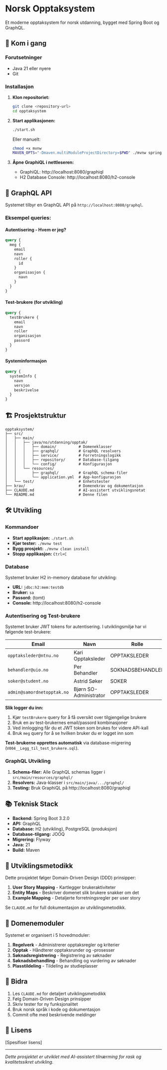 # Norsk Opptaksystem

Et moderne opptaksystem for norsk utdanning, bygget med Spring Boot og GraphQL.

## 🚀 Kom i gang

### Forutsetninger
- Java 21 eller nyere
- Git

### Installasjon

1. **Klon repositoriet:**
   ```bash
   git clone <repository-url>
   cd opptaksystem
   ```

2. **Start applikasjonen:**
   ```bash
   ./start.sh
   ```
   
   Eller manuelt:
   ```bash
   chmod +x mvnw
   MAVEN_OPTS="-Dmaven.multiModuleProjectDirectory=$PWD" ./mvnw spring-boot:run
   ```

3. **Åpne GraphiQL i nettleseren:**
   - GraphiQL: http://localhost:8080/graphiql
   - H2 Database Console: http://localhost:8080/h2-console

## 📡 GraphQL API

Systemet tilbyr en GraphQL API på `http://localhost:8080/graphql`.

### Eksempel queries:

#### Autentisering - Hvem er jeg?
```graphql
query {
  meg {
    email
    navn
    roller {
      id
    }
    organisasjon {
      navn
    }
  }
}
```

#### Test-brukere (for utvikling)
```graphql
query {
  testBrukere {
    email
    navn
    roller
    organisasjon
    passord
  }
}
```

#### Systeminformasjon
```graphql
query {
  systemInfo {
    navn
    versjon
    beskrivelse
  }
}
```

## 🏗️ Prosjektstruktur

```
opptaksystem/
├── src/
│   ├── main/
│   │   ├── java/no/utdanning/opptak/
│   │   │   ├── domain/          # Domeneklasser
│   │   │   ├── graphql/         # GraphQL resolvers
│   │   │   ├── service/         # Forretningslogikk
│   │   │   ├── repository/      # Database-tilgang
│   │   │   └── config/          # Konfigurasjon
│   │   └── resources/
│   │       ├── graphql/         # GraphQL schema-filer
│   │       └── application.yml  # App-konfigurasjon
│   └── test/                    # Enhetstester
├── krav/                        # Domenekrav og dokumentasjon
├── CLAUDE.md                    # AI-assistert utviklingsnotat
└── README.md                    # Denne filen
```

## 🛠️ Utvikling

### Kommandoer

- **Start applikasjon:** `./start.sh`
- **Kjør tester:** `./mvnw test`
- **Bygg prosjekt:** `./mvnw clean install`
- **Stopp applikasjon:** `Ctrl+C`

### Database

Systemet bruker H2 in-memory database for utvikling:
- **URL:** `jdbc:h2:mem:testdb`
- **Bruker:** `sa`
- **Passord:** (tomt)
- **Console:** http://localhost:8080/h2-console

### Autentisering og Test-brukere

Systemet bruker JWT tokens for autentisering. I utviklingsmiljø har vi følgende test-brukere:

| Email | Navn | Rolle | Organisasjon | Passord |
|-------|------|-------|--------------|---------|
| `opptaksleder@ntnu.no` | Kari Opptaksleder | OPPTAKSLEDER | NTNU-TEST | test123 |
| `behandler@uio.no` | Per Behandler | SOKNADSBEHANDLER | UiO-TEST | test123 |
| `soker@student.no` | Astrid Søker | SOKER | - | test123 |
| `admin@samordnetopptak.no` | Bjørn SO-Administrator | OPPTAKSLEDER | SO-TEST | test123 |

**Slik logger du inn:**
1. Kjør `testBrukere` query for å få oversikt over tilgjengelige brukere
2. Bruk en av test-brukernes email/passord kombinasjoner
3. Ved innlogging får du et JWT token som brukes for videre API-kall
4. Bruk `meg` query for å se hvilken bruker du er logget inn som

**Test-brukerne opprettes automatisk** via database-migrering (`V004__Legg_til_test_brukere.sql`).

### GraphQL Utvikling

1. **Schema-filer:** Alle GraphQL schemas ligger i `src/main/resources/graphql/`
2. **Resolvers:** Java-klasser i `src/main/java/.../graphql/`
3. **Testing:** Bruk GraphiQL på http://localhost:8080/graphiql

## 📚 Teknisk Stack

- **Backend:** Spring Boot 3.2.0
- **API:** GraphQL
- **Database:** H2 (utvikling), PostgreSQL (produksjon)
- **Database-tilgang:** JOOQ
- **Migrering:** Flyway
- **Java:** 21
- **Build:** Maven

## 🎯 Utviklingsmetodikk

Dette prosjektet følger Domain-Driven Design (DDD) prinsipper:

1. **User Story Mapping** - Kartlegger brukeraktiviteter
2. **Entity Maps** - Beskriver domenet slik brukere snakker om det  
3. **Example Mapping** - Detaljerte forretningsregler per user story

Se `CLAUDE.md` for full dokumentasjon av utviklingsmetodikk.

## 🏢 Domenemoduler

Systemet er organisert i 5 hovedmoduler:

1. **Regelverk** - Administrerer opptaksregler og kriterier
2. **Opptak** - Håndterer opptaksrunder og -prosesser
3. **Søknadsregistrering** - Registrering av søknader
4. **Søknadsbehandling** - Behandling og vurdering av søknader
5. **Plasstildeling** - Tildeling av studieplasser

## 🤝 Bidra

1. Les `CLAUDE.md` for detaljert utviklingsmetodikk
2. Følg Domain-Driven Design prinsipper
3. Skriv tester for ny funksjonalitet
4. Bruk norsk språk i kode og dokumentasjon
5. Commit ofte med beskrivende meldinger

## 📄 Lisens

[Spesifiser lisens]

---

*Dette prosjektet er utviklet med AI-assistert tilnærming for rask og kvalitetssikret utvikling.*